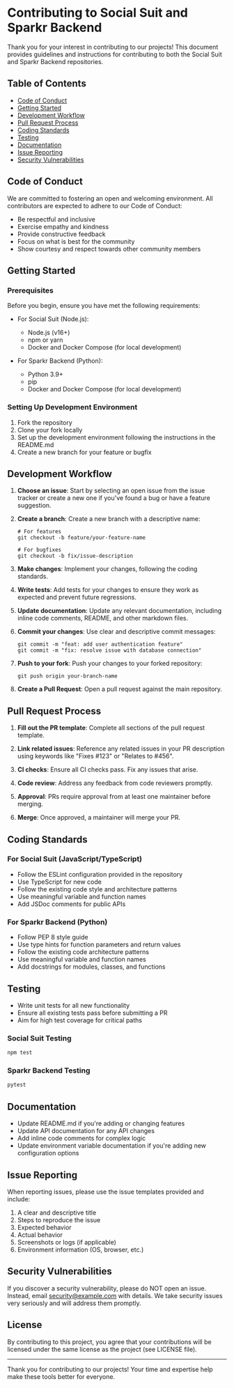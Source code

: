 # Contributing to Social Suit and Sparkr Backend

Thank you for your interest in contributing to our projects! This document provides guidelines and instructions for contributing to both the Social Suit and Sparkr Backend repositories.

## Table of Contents

- [Code of Conduct](#code-of-conduct)
- [Getting Started](#getting-started)
- [Development Workflow](#development-workflow)
- [Pull Request Process](#pull-request-process)
- [Coding Standards](#coding-standards)
- [Testing](#testing)
- [Documentation](#documentation)
- [Issue Reporting](#issue-reporting)
- [Security Vulnerabilities](#security-vulnerabilities)

## Code of Conduct

We are committed to fostering an open and welcoming environment. All contributors are expected to adhere to our Code of Conduct:

- Be respectful and inclusive
- Exercise empathy and kindness
- Provide constructive feedback
- Focus on what is best for the community
- Show courtesy and respect towards other community members

## Getting Started

### Prerequisites

Before you begin, ensure you have met the following requirements:

- For Social Suit (Node.js):
  - Node.js (v16+)
  - npm or yarn
  - Docker and Docker Compose (for local development)

- For Sparkr Backend (Python):
  - Python 3.9+
  - pip
  - Docker and Docker Compose (for local development)

### Setting Up Development Environment

1. Fork the repository
2. Clone your fork locally
3. Set up the development environment following the instructions in the README.md
4. Create a new branch for your feature or bugfix

## Development Workflow

1. **Choose an issue**: Start by selecting an open issue from the issue tracker or create a new one if you've found a bug or have a feature suggestion.

2. **Create a branch**: Create a new branch with a descriptive name:
   ```
   # For features
   git checkout -b feature/your-feature-name
   
   # For bugfixes
   git checkout -b fix/issue-description
   ```

3. **Make changes**: Implement your changes, following the coding standards.

4. **Write tests**: Add tests for your changes to ensure they work as expected and prevent future regressions.

5. **Update documentation**: Update any relevant documentation, including inline code comments, README, and other markdown files.

6. **Commit your changes**: Use clear and descriptive commit messages:
   ```
   git commit -m "feat: add user authentication feature"
   git commit -m "fix: resolve issue with database connection"
   ```

7. **Push to your fork**: Push your changes to your forked repository:
   ```
   git push origin your-branch-name
   ```

8. **Create a Pull Request**: Open a pull request against the main repository.

## Pull Request Process

1. **Fill out the PR template**: Complete all sections of the pull request template.

2. **Link related issues**: Reference any related issues in your PR description using keywords like "Fixes #123" or "Relates to #456".

3. **CI checks**: Ensure all CI checks pass. Fix any issues that arise.

4. **Code review**: Address any feedback from code reviewers promptly.

5. **Approval**: PRs require approval from at least one maintainer before merging.

6. **Merge**: Once approved, a maintainer will merge your PR.

## Coding Standards

### For Social Suit (JavaScript/TypeScript)

- Follow the ESLint configuration provided in the repository
- Use TypeScript for new code
- Follow the existing code style and architecture patterns
- Use meaningful variable and function names
- Add JSDoc comments for public APIs

### For Sparkr Backend (Python)

- Follow PEP 8 style guide
- Use type hints for function parameters and return values
- Follow the existing code architecture patterns
- Use meaningful variable and function names
- Add docstrings for modules, classes, and functions

## Testing

- Write unit tests for all new functionality
- Ensure all existing tests pass before submitting a PR
- Aim for high test coverage for critical paths

### Social Suit Testing

```bash
npm test
```

### Sparkr Backend Testing

```bash
pytest
```

## Documentation

- Update README.md if you're adding or changing features
- Update API documentation for any API changes
- Add inline code comments for complex logic
- Update environment variable documentation if you're adding new configuration options

## Issue Reporting

When reporting issues, please use the issue templates provided and include:

1. A clear and descriptive title
2. Steps to reproduce the issue
3. Expected behavior
4. Actual behavior
5. Screenshots or logs (if applicable)
6. Environment information (OS, browser, etc.)

## Security Vulnerabilities

If you discover a security vulnerability, please do NOT open an issue. Instead, email [security@example.com](mailto:security@example.com) with details. We take security issues very seriously and will address them promptly.

## License

By contributing to this project, you agree that your contributions will be licensed under the same license as the project (see LICENSE file).

---

Thank you for contributing to our projects! Your time and expertise help make these tools better for everyone.